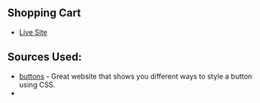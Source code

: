 ## Shopping Cart

- [Live Site](https://taepal467.github.io/shopping_cart/)

## Sources Used:
- [buttons](https://getcssscan.com/css-buttons-examples) - Great website that shows you different ways to style a button using CSS.
- []()